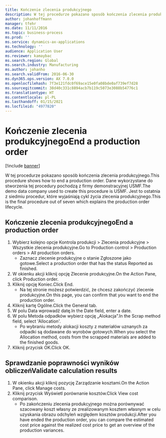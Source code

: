 ```yaml
---
title: Kończenie zlecenia produkcyjnego
description: W tej procedurze pokazano sposób kończenia zlecenia produkcyjnego.
author: johanhoffmann
manager: tfehr
ms.date: 11/11/2016
ms.topic: business-process
ms.prod: ''
ms.service: dynamics-ax-applications
ms.technology: ''
audience: Application User
ms.reviewer: kamaybac
ms.search.region: Global
ms.search.industry: Manufacturing
ms.author: johanho
ms.search.validFrom: 2016-06-30
ms.dyn365.ops.version: AX 7.0.0
ms.openlocfilehash: 7f3e121fdc0f69ace15e0fa08bde0af739ef7d28
ms.sourcegitcommit: 38d40c331c8894acb7b119c5073e3088b54776c1
ms.translationtype: HT
ms.contentlocale: pl-PL
ms.lasthandoff: 01/15/2021
ms.locfileid: "4977820"
---
```

# <a name="end-a-production-order"></a><span data-ttu-id="32a0c-103">Kończenie zlecenia produkcyjnego</span><span class="sxs-lookup"><span data-stu-id="32a0c-103">End a production order</span></span>

[!include [banner](../../includes/banner.md)]

<span data-ttu-id="32a0c-104">W tej procedurze pokazano sposób kończenia zlecenia produkcyjnego.</span><span class="sxs-lookup"><span data-stu-id="32a0c-104">This procedure shows how to end a production order.</span></span> <span data-ttu-id="32a0c-105">Dane wykorzystane do stworzenia tej procedury pochodzą z firmy demonstracyjnej USMF.</span><span class="sxs-lookup"><span data-stu-id="32a0c-105">The demo data company used to create this procedure is USMF.</span></span> <span data-ttu-id="32a0c-106">Jest to ostatnia z siedmiu procedur, które wyjaśniają cykl życia zlecenia produkcyjnego.</span><span class="sxs-lookup"><span data-stu-id="32a0c-106">This is the final procedure out of seven which explains the production order lifecycle.</span></span>


## <a name="end-a-production-order"></a><span data-ttu-id="32a0c-107">Kończenie zlecenia produkcyjnego</span><span class="sxs-lookup"><span data-stu-id="32a0c-107">End a production order</span></span>
1. <span data-ttu-id="32a0c-108">Wybierz kolejno opcje Kontrola produkcji > Zlecenia produkcyjne > Wszystkie zlecenia produkcyjne.</span><span class="sxs-lookup"><span data-stu-id="32a0c-108">Go to Production control > Production orders > All production orders.</span></span>
    * <span data-ttu-id="32a0c-109">Zaznacz zlecenie produkcyjne o stanie Zgłoszone jako gotowe.</span><span class="sxs-lookup"><span data-stu-id="32a0c-109">Select a production order that has the status Reported as finished.</span></span>  
2. <span data-ttu-id="32a0c-110">W okienku akcji kliknij opcję Zlecenie produkcyjne.</span><span class="sxs-lookup"><span data-stu-id="32a0c-110">On the Action Pane, click Production order.</span></span>
3. <span data-ttu-id="32a0c-111">Kliknij opcję Koniec.</span><span class="sxs-lookup"><span data-stu-id="32a0c-111">Click End.</span></span>
    * <span data-ttu-id="32a0c-112">Na tej stronie możesz potwierdzić, że chcesz zakończyć zlecenie produkcyjne.</span><span class="sxs-lookup"><span data-stu-id="32a0c-112">On this page, you can confirm that you want to end the production order.</span></span>  
4. <span data-ttu-id="32a0c-113">Kliknij kartę Ogólne.</span><span class="sxs-lookup"><span data-stu-id="32a0c-113">Click the General tab.</span></span>
5. <span data-ttu-id="32a0c-114">W polu Data wprowadź datę.</span><span class="sxs-lookup"><span data-stu-id="32a0c-114">In the Date field, enter a date.</span></span>
6. <span data-ttu-id="32a0c-115">W polu Metoda odpadków wybierz opcję „Alokacja”.</span><span class="sxs-lookup"><span data-stu-id="32a0c-115">In the Scrap method field, select 'Allocation'.</span></span>
    * <span data-ttu-id="32a0c-116">Po wybraniu metody alokacji koszty z materiałów uznanych za odpadki są dodawane do wyrobów gotowych.</span><span class="sxs-lookup"><span data-stu-id="32a0c-116">When you select the Allocation method, costs from the scrapped materials are added to the finished goods.</span></span>  
7. <span data-ttu-id="32a0c-117">Kliknij przycisk OK.</span><span class="sxs-lookup"><span data-stu-id="32a0c-117">Click OK.</span></span>

## <a name="validate-calculation-results"></a><span data-ttu-id="32a0c-118">Sprawdzanie poprawności wyników obliczeń</span><span class="sxs-lookup"><span data-stu-id="32a0c-118">Validate calculation results</span></span>
1. <span data-ttu-id="32a0c-119">W okienku akcji kliknij pozycję Zarządzanie kosztami.</span><span class="sxs-lookup"><span data-stu-id="32a0c-119">On the Action Pane, click Manage costs.</span></span>
2. <span data-ttu-id="32a0c-120">Kliknij przycisk Wyświetl porównanie kosztów.</span><span class="sxs-lookup"><span data-stu-id="32a0c-120">Click View cost comparison.</span></span>
    * <span data-ttu-id="32a0c-121">Po zakończeniu zlecenia produkcyjnego można porównywać szacowany koszt własny ze zrealizowanym kosztem własnym w celu uzyskania obrazu odchyleń względem kosztów produkcji.</span><span class="sxs-lookup"><span data-stu-id="32a0c-121">After you have ended the production order, you can compare the estimated cost price against the realized cost price to get an overview of the production variances.</span></span>  
